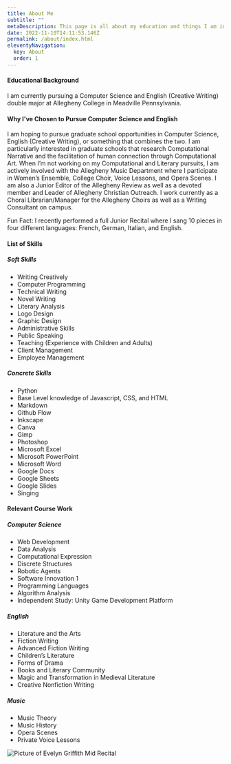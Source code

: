 ```yaml
---
title: About Me
subtitle: ""
metaDescription: This page is all about my education and things I am interested in.
date: 2022-11-10T14:11:53.146Z
permalink: /about/index.html
eleventyNavigation:
  key: About
  order: 1
---
```

#### Educational Background

I﻿ am currently pursuing a Computer Science and English (Creative Writing) double major at Allegheny College in Meadville Pennsylvania.

#### W﻿hy I've Chosen to Pursue Computer Science and English

I am hoping to pursue graduate school opportunities in Computer Science, English (Creative Writing), or something that combines the two. I am particularly interested in graduate schools that research Computational Narrative and the facilitation of human connection through Computational Art. When I’m not working on my Computational and Literary pursuits, I am actively involved with the Allegheny Music Department where I participate in Women’s Ensemble, College Choir, Voice Lessons, and Opera Scenes. I am also a Junior Editor of the Allegheny Review as well as a devoted member and Leader of Allegheny Christian Outreach. I work currently as a Choral Librarian/Manager for the Allegheny Choirs as well as a Writing Consultant on campus.

Fun Fact: I recently performed a full Junior Recital where I sang 10 pieces in four different languages: French, German, Italian, and English.

#### List of Skills

##### Soft Skills

- Writing Creatively
- Computer Programming
- Technical Writing
- Novel Writing
- Literary Analysis
- Logo Design
- Graphic Design
- Administrative Skills
- Public Speaking
- Teaching (Experience with Children and Adults)
- Client Management
- Employee Management

##### Concrete Skills

- Python
- Base Level knowledge of Javascript, CSS, and HTML
- Markdown
- Github Flow
- Inkscape
- Canva
- Gimp
- Photoshop
- Microsoft Excel
- Microsoft PowerPoint
- Microsoft Word
- Google Docs
- Google Sheets
- Google Slides
- Singing

#### Relevant Course Work

##### Computer Science

- Web Development
- Data Analysis
- Computational Expression
- Discrete Structures
- Robotic Agents
- Software Innovation 1
- Programming Languages
- Algorithm Analysis
- Independent Study: Unity Game Development Platform

##### English

- Literature and the Arts
- Fiction Writing
- Advanced Fiction Writing
- Children’s Literature
- Forms of Drama
- Books and Literary Community
- Magic and Transformation in Medieval Literature
- Creative Nonfiction Writing

##### Music

- Music Theory
- Music History
- Opera Scenes
- Private Voice Lessons

![Picture of Evelyn Griffith Mid Recital](/src/assets/img/Recital-Picture-5.png "Evelyn Griffith Nov. 5th, 2022")
